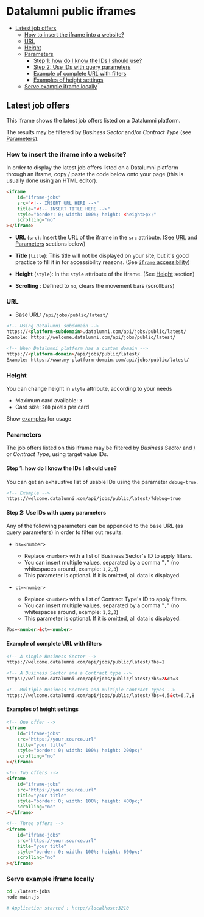 # Datalumni public iframes

<!-- TOC -->
- [Latest job offers](#latest-job-offers)
  - [How to insert the iframe into a website?](#how-to-insert-the-iframe-into-a-website)
  - [URL](#url)
  - [Height](#height)
  - [Parameters](#parameters)
    - [Step 1: how do I know the IDs I should use?](#step-1-how-do-i-know-the-ids-i-should-use)
    - [Step 2: Use IDs with query parameters](#step-2-use-ids-with-query-parameters)
    - [Example of complete URL with filters](#example-of-complete-url-with-filters)
    - [Examples of height settings](#examples-of-height-settings)
  - [Serve example iframe locally](#serve-example-iframe-locally)
<!-- /TOC -->

## Latest job offers

This iframe shows the latest job offers listed on a Datalumni platform.

The results may be filtered by *Business Sector* and/or *Contract Type* (see [Parameters](#parameters)).

### How to insert the iframe into a website?

In order to display the latest job offers listed on a Datalumni platform through an iframe, copy / paste the code below onto your page (this is usually done using an HTML editor).

```html
<iframe
    id="iframe-jobs"
    src="<!-- INSERT URL HERE -->"
    title="<!-- INSERT TITLE HERE -->"
    style="border: 0; width: 100%; height: <height>px;"
    scrolling="no"
></iframe>
```

- **URL** (`src`): Insert the URL of the iframe in the `src` attribute. (See [URL](#url) and [Parameters](#parameters) sections below)

- **Title** (`title`): This title will not be displayed on your site, but it's good practice to fill it in for accessibility reasons. (See [`iframe` accessibility](https://developer.mozilla.org/en-US/docs/Web/HTML/Element/iframe#accessibility_concerns))

- **Height** (`style`): In the `style` attribute of the iframe. (See [Height](#height) section)

- **Scrolling** : Defined to `no`, clears the movement bars (scrollbars)

### URL

- Base URL: `/api/jobs/public/latest/`

```html
<!-- Using Datalumni subdomain -->
https://<platform-subdomain>.datalumni.com/api/jobs/public/latest/
Example: https://welcome.datalumni.com/api/jobs/public/latest/

<!-- When Datalumni platform has a custom domain -->
https://<platform-domain>/api/jobs/public/latest/
Example: https://www.my-platform-domain.com/api/jobs/public/latest/
```

### Height

You can change height in `style` attribute, according to your needs

- Maximum card available: `3`
- Card size: `200` pixels per card

Show [examples](#examples-of-height-settings) for usage

### Parameters

The job offers listed on this iframe may be filtered by *Business Sector* and / or *Contract Type*, using target value IDs.

#### Step 1: how do I know the IDs I should use?

You can get an exhaustive list of usable IDs using the parameter `debug=true`.

```html
<!-- Example -->
https://welcome.datalumni.com/api/jobs/public/latest/?debug=true
```

#### Step 2: Use IDs with query parameters

Any of the following parameters can be appended to the base URL (as query parameters) in order to filter out results.

- `bs=<number>`
  - Replace `<number>` with a list of Business Sector's ID to apply filters.
  - You can insert multiple values, separated by a comma "`,`" (no whitespaces around, example: `1,2,3`)
  - This parameter is optional. If it is omitted, all data is displayed.

- `ct=<number>`
  - Replace `<number>` with a list of Contract Type's ID to apply filters.
  - You can insert multiple values, separated by a comma "`,`" (no whitespaces around, example: `1,2,3`)
  - This parameter is optional. If it is omitted, all data is displayed.

```html
?bs=<number>&ct=<number>
```

#### Example of complete URL with filters

```html
<!-- A single Business Sector -->
https://welcome.datalumni.com/api/jobs/public/latest/?bs=1

<!-- A Business Sector and a Contract type -->
https://welcome.datalumni.com/api/jobs/public/latest/?bs=2&ct=3

<!-- Multiple Business Sectors and multiple Contract Types -->
https://welcome.datalumni.com/api/jobs/public/latest/?bs=4,5&ct=6,7,8
```

#### Examples of height settings

```html
<!-- One offer -->
<iframe
    id="iframe-jobs"
    src="https://your.source.url"
    title="your title"
    style="border: 0; width: 100%; height: 200px;"
    scrolling="no"
></iframe>

<!-- Two offers -->
<iframe
    id="iframe-jobs"
    src="https://your.source.url"
    title="your title"
    style="border: 0; width: 100%; height: 400px;"
    scrolling="no"
></iframe>

<!-- Three offers -->
<iframe
    id="iframe-jobs"
    src="https://your.source.url"
    title="your title"
    style="border: 0; width: 100%; height: 600px;"
    scrolling="no"
></iframe>

```

### Serve example iframe locally

```sh
cd ./latest-jobs
node main.js

# Application started : http://localhost:3210
```

